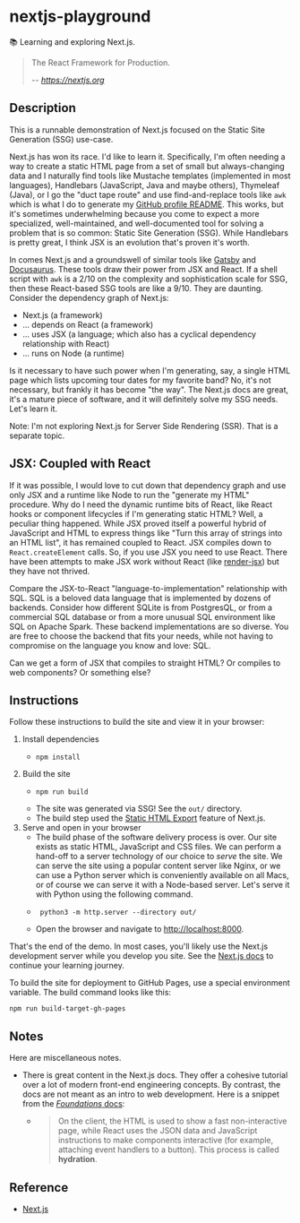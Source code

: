 # nextjs-playground

📚 Learning and exploring Next.js.

> The React Framework for Production.
>
> -- <cite>https://nextjs.org</cite>


## Description

This is a runnable demonstration of Next.js focused on the Static Site Generation (SSG) use-case. 

Next.js has won its race. I'd like to learn it. Specifically, I'm often needing a way to create a static HTML page from
a set of small but always-changing data and I naturally find tools like Mustache templates (implemented in most languages),
Handlebars (JavaScript, Java and maybe others), Thymeleaf (Java), or I go the "duct tape route" and use find-and-replace
tools like `awk` which is what I do to generate my [GitHub profile README](https://github.com/dgroomes/dgroomes/blob/99ffd02eb0d146c62658a5d60447ae1f60598744/generate-readme.sh#L18).
This works, but it's sometimes underwhelming because you come to expect a more specialized, well-maintained, and well-documented
tool for solving a problem that is so common: Static Site Generation (SSG). While Handlebars is pretty great, I think JSX
is an evolution that's proven it's worth.

In comes Next.js and a groundswell of similar tools like [Gatsby](https://www.gatsbyjs.com/) and [Docusaurus](https://docusaurus.io/).
These tools draw their power from JSX and React. If a shell script with `awk` is a 2/10 on the complexity and sophistication scale for SSG, then these React-based
SSG tools are like a 9/10. They are daunting. Consider the dependency graph of Next.js:

* Next.js (a framework)
* ... depends on React (a framework)
* ... uses JSX (a language; which also has a cyclical dependency relationship with React)
* ... runs on Node (a runtime)

Is it necessary to have such power when I'm generating, say, a single HTML page which lists upcoming tour dates for my
favorite band? No, it's not necessary, but frankly it has become "the way". The Next.js docs are great, it's a mature piece
of software, and it will definitely solve my SSG needs. Let's learn it.

Note: I'm not exploring Next.js for Server Side Rendering (SSR). That is a separate topic.

## JSX: Coupled with React

If it was possible, I would love to cut down that dependency graph and use only JSX and a runtime like Node to run the
"generate my HTML" procedure. Why do I need the dynamic runtime bits of React, like React hooks or component lifecycles
if I'm generating static HTML? Well, a peculiar thing happened. While JSX proved itself a powerful hybrid of JavaScript
and HTML to express things like "Turn this array of strings into an HTML list", it has remained coupled to React. JSX
compiles down to `React.createElement` calls. So, if you use JSX you need to use React. There have been attempts to make
JSX work without React (like [render-jsx](https://github.com/loreanvictor/render-jsx)) but they have not thrived.

Compare the JSX-to-React "language-to-implementation" relationship with SQL. SQL is a beloved data language that is
implemented by dozens of backends. Consider how different SQLite is from PostgresQL, or from a commercial SQL database or
from a more unusual SQL environment like SQL on Apache Spark. These backend implementations are so diverse. You are free
to choose the backend that fits your needs, while not having to compromise on the language you know and love: SQL.

Can we get a form of JSX that compiles to straight HTML? Or compiles to web components? Or something else?


## Instructions

Follow these instructions to build the site and view it in your browser:

1. Install dependencies
   * ```shell
     npm install
     ```
1. Build the site
   * ```shell
     npm run build
     ```
   * The site was generated via SSG! See the `out/` directory.
   * The build step used the [Static HTML Export](https://nextjs.org/docs/advanced-features/static-html-export) feature
     of Next.js.
1. Serve and open in your browser
   * The build phase of the software delivery process is over. Our site exists as static HTML, JavaScript and CSS files.
     We can perform a hand-off to a server technology of our choice to *serve* the site. We can serve the site using a
     popular content server like Nginx, or we can use a Python server which is conveniently available on all Macs, or of
     course we can serve it with a Node-based server. Let's serve it with Python using the following command.
   * ```shell
      python3 -m http.server --directory out/
      ```
   * Open the browser and navigate to <http://localhost:8000>.

That's the end of the demo. In most cases, you'll likely use the Next.js development server while you develop you site.
See the [Next.js docs](https://nextjs.org/docs/getting-started) to continue your learning journey.

To build the site for deployment to GitHub Pages, use a special environment variable. The build command looks like this:

```shell
npm run build-target-gh-pages
```

## Notes

Here are miscellaneous notes.

* There is great content in the Next.js docs. They offer a cohesive tutorial over a lot of modern front-end engineering
  concepts. By contrast, the docs are not meant as an intro to web development. Here is a snippet from the [*Foundations* docs](https://nextjs.org/learn/foundations/how-nextjs-works/rendering):
  * > On the client, the HTML is used to show a fast non-interactive page, while React uses the JSON data and JavaScript
      instructions to make components interactive (for example, attaching event handlers to a button). This process is
      called **hydration**.

## Reference

* [Next.js](https://nextjs.org/)
